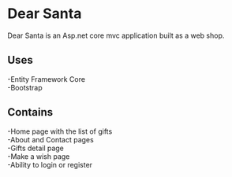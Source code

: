 # Dear Santa

Dear Santa is an Asp.net core mvc application built as a web shop.
## Uses
  -Entity Framework Core </br>
  -Bootstrap
  
## Contains
  -Home page with the list of gifts </br>
  -About and Contact pages </br>
  -Gifts detail page  </br>
  -Make a wish page </br>
  -Ability to login or register </br>
